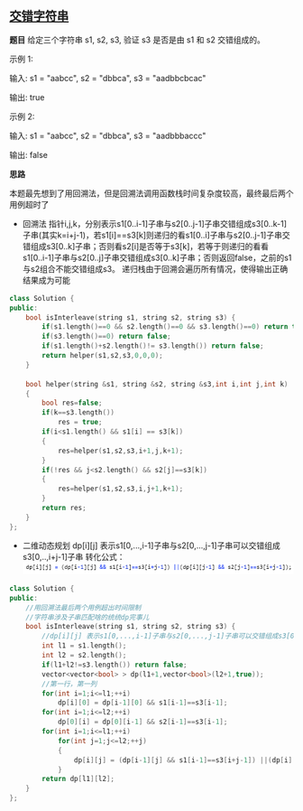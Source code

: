 ## [交错字符串](https://leetcode-cn.com/problems/interleaving-string/)

**题目**
给定三个字符串 s1, s2, s3, 验证 s3 是否是由 s1 和 s2 交错组成的。

示例 1:

输入: s1 = "aabcc", s2 = "dbbca", s3 = "aadbbcbcac"

输出: true

示例 2:

输入: s1 = "aabcc", s2 = "dbbca", s3 = "aadbbbaccc"

输出: false

**思路**

本题最先想到了用回溯法，但是回溯法调用函数栈时间复杂度较高，最终最后两个用例超时了

+ 回溯法
  指针i,j,k，分别表示s1[0..i-1]子串与s2[0..j-1]子串交错组成s3[0..k-1]子串(其实k=i+j-1)，若s1[i]==s3[k]则递归的看s1[0..i]子串与s2[0..j-1]子串交错组成s3[0..k]子串；否则看s2[i]是否等于s3[k]，若等于则递归的看看s1[0..i-1]子串与s2[0..j]子串交错组成s3[0..k]子串；否则返回false，之前的s1与s2组合不能交错组成s3。
  递归栈由于回溯会遍历所有情况，使得输出正确结果成为可能

```cpp
class Solution {
public:
    bool isInterleave(string s1, string s2, string s3) {
        if(s1.length()==0 && s2.length()==0 && s3.length()==0) return true;
        if(s3.length()==0) return false;
        if(s1.length()+s2.length()!= s3.length()) return false;
        return helper(s1,s2,s3,0,0,0);
    }
    
    bool helper(string &s1, string &s2, string &s3,int i,int j,int k)
    {
        bool res=false;
        if(k==s3.length())
            res = true;
        if(i<s1.length() && s1[i] == s3[k])
        {
            res=helper(s1,s2,s3,i+1,j,k+1);
        }
        if(!res && j<s2.length() && s2[j]==s3[k])
        {
            res=helper(s1,s2,s3,i,j+1,k+1);
        }
        return res;
    }
};
```

+ 二维动态规划
  dp[i][j] 表示s1[0,...,i-1]子串与s2[0,...,j-1]子串可以交错组成s3[0,..,i+j-1]子串
  转化公式：
  ![Alt text](./pictures/1561293223578.png)

```cpp
class Solution {
public:
    //用回溯法最后两个用例超出时间限制
    //字符串涉及子串匹配啥的统统dp完事儿
    bool isInterleave(string s1, string s2, string s3) {
        //dp[i][j] 表示s1[0,...,i-1]子串与s2[0,...,j-1]子串可以交错组成s3[0,..,i+j-1]子串
        int l1 = s1.length();
        int l2 = s2.length();
        if(l1+l2!=s3.length()) return false;
        vector<vector<bool> > dp(l1+1,vector<bool>(l2+1,true));
        //第一行，第一列
        for(int i=1;i<=l1;++i)
            dp[i][0] = dp[i-1][0] && s1[i-1]==s3[i-1];
        for(int i=1;i<=l2;++i)
            dp[0][i] = dp[0][i-1] && s2[i-1]==s3[i-1];
        for(int i=1;i<=l1;++i)
            for(int j=1;j<=l2;++j)
            {
                dp[i][j] = (dp[i-1][j] && s1[i-1]==s3[i+j-1]) ||(dp[i][j-1] && s2[j-1]==s3[i+j-1]);
            }
        return dp[l1][l2];
    }
};
```



